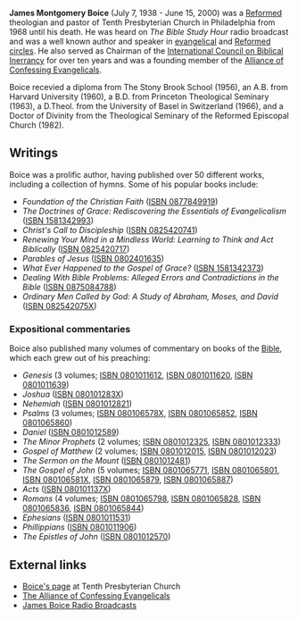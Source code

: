 **James Montgomery Boice** (July 7, 1938 - June 15, 2000) was a
[Reformed](Calvinism "Calvinism") theologian and pastor of Tenth
Presbyterian Church in Philadelphia from 1968 until his death. He
was heard on *The Bible Study Hour* radio broadcast and was a well
known author and speaker in
[evangelical](Evangelicalism "Evangelicalism") and
[Reformed circles](Reformed_churches "Reformed churches"). He also
served as Chairman of the
[International Council on Biblical Inerrancy](Chicago_Statement_on_Biblical_Inerrancy "Chicago Statement on Biblical Inerrancy")
for over ten years and was a founding member of the
[Alliance of Confessing Evangelicals](Alliance_of_Confessing_Evangelicals "Alliance of Confessing Evangelicals").

Boice recevied a diploma from The Stony Brook School (1956), an
A.B. from Harvard University (1960), a B.D. from Princeton
Theological Seminary (1963), a D.Theol. from the University of
Basel in Switzerland (1966), and a Doctor of Divinity from the
Theological Seminary of the Reformed Episcopal Church (1982).

## Writings

Boice was a prolific author, having published over 50 different
works, including a collection of hymns. Some of his popular books
include:

-   *Foundation of the Christian Faith*
    ([ISBN 0877849919](http://www.theopedia.com/Special:BookSources/0877849919))
-   *The Doctrines of Grace: Rediscovering the Essentials of Evangelicalism*
    ([ISBN 1581342993](http://www.theopedia.com/Special:BookSources/1581342993))
-   *Christ's Call to Discipleship*
    ([ISBN 0825420741](http://www.theopedia.com/Special:BookSources/0825420741))
-   *Renewing Your Mind in a Mindless World: Learning to Think and Act Biblically*
    ([ISBN 0825420717](http://www.theopedia.com/Special:BookSources/0825420717))
-   *Parables of Jesus*
    ([ISBN 0802401635](http://www.theopedia.com/Special:BookSources/0802401635))
-   *What Ever Happened to the Gospel of Grace?*
    ([ISBN 1581342373](http://www.theopedia.com/Special:BookSources/1581342373))
-   *Dealing With Bible Problems: Alleged Errors and Contradictions in the Bible*
    ([ISBN 0875084788](http://www.theopedia.com/Special:BookSources/0875084788))
-   *Ordinary Men Called by God: A Study of Abraham, Moses, and David*
    ([ISBN 082542075X](http://www.theopedia.com/Special:BookSources/082542075X))

### Expositional commentaries

Boice also published many volumes of commentary on books of the
[Bible](Bible "Bible"), which each grew out of his preaching:

-   *Genesis* (3 volumes;
    [ISBN 0801011612](http://www.theopedia.com/Special:BookSources/0801011612),
    [ISBN 0801011620](http://www.theopedia.com/Special:BookSources/0801011620),
    [ISBN 0801011639](http://www.theopedia.com/Special:BookSources/0801011639))
-   *Joshua*
    ([ISBN 080101283X](http://www.theopedia.com/Special:BookSources/080101283X))
-   *Nehemiah*
    ([ISBN 0801012821](http://www.theopedia.com/Special:BookSources/0801012821))
-   *Psalms* (3 volumes;
    [ISBN 080106578X](http://www.theopedia.com/Special:BookSources/080106578X),
    [ISBN 0801065852](http://www.theopedia.com/Special:BookSources/0801065852),
    [ISBN 0801065860](http://www.theopedia.com/Special:BookSources/0801065860))
-   *Daniel*
    ([ISBN 0801012589](http://www.theopedia.com/Special:BookSources/0801012589))
-   *The Minor Prophets* (2 volumes;
    [ISBN 0801012325](http://www.theopedia.com/Special:BookSources/0801012325),
    [ISBN 0801012333](http://www.theopedia.com/Special:BookSources/0801012333))
-   *Gospel of Matthew* (2 volumes;
    [ISBN 0801012015](http://www.theopedia.com/Special:BookSources/0801012015),
    [ISBN 0801012023](http://www.theopedia.com/Special:BookSources/0801012023))
-   *The Sermon on the Mount*
    ([ISBN 0801012481](http://www.theopedia.com/Special:BookSources/0801012481))
-   *The Gospel of John* (5 volumes;
    [ISBN 0801065771](http://www.theopedia.com/Special:BookSources/0801065771),
    [ISBN 0801065801](http://www.theopedia.com/Special:BookSources/0801065801),
    [ISBN 080106581X](http://www.theopedia.com/Special:BookSources/080106581X),
    [ISBN 0801065879](http://www.theopedia.com/Special:BookSources/0801065879),
    [ISBN 0801065887](http://www.theopedia.com/Special:BookSources/0801065887))
-   *Acts*
    ([ISBN 080101137X](http://www.theopedia.com/Special:BookSources/080101137X))
-   *Romans* (4 volumes;
    [ISBN 0801065798](http://www.theopedia.com/Special:BookSources/0801065798),
    [ISBN 0801065828](http://www.theopedia.com/Special:BookSources/0801065828),
    [ISBN 0801065836](http://www.theopedia.com/Special:BookSources/0801065836),
    [ISBN 0801065844](http://www.theopedia.com/Special:BookSources/0801065844))
-   *Ephesians*
    ([ISBN 0801011531](http://www.theopedia.com/Special:BookSources/0801011531))
-   *Phillippians*
    ([ISBN 0801011906](http://www.theopedia.com/Special:BookSources/0801011906))
-   *The Epistles of John*
    ([ISBN 0801012570](http://www.theopedia.com/Special:BookSources/0801012570))

## External links

-   [Boice's page](http://www.tenth.org/history/boiceindex.htm) at
    Tenth Presbyterian Church
-   [The Alliance of Confessing Evangelicals](http://www.alliancenet.org)
-   [James Boice Radio Broadcasts](http://www.oneplace.com/ministries/the-bible-study-hour/)




